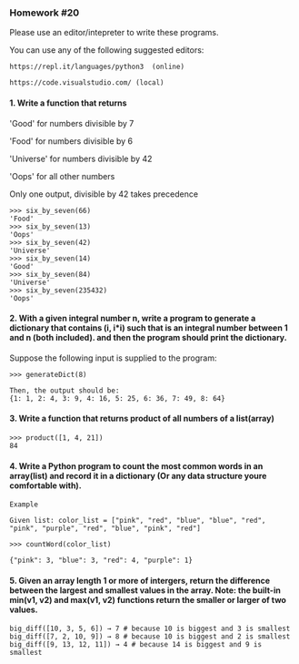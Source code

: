 ### Homework #20

Please use an editor/intepreter to write these programs.

You can use any of the following suggested editors:

```
https://repl.it/languages/python3  (online)

https://code.visualstudio.com/ (local)
```


#### 1. Write a function that returns 

'Good' for numbers divisible by 7

'Food' for numbers divisible by 6

'Universe' for numbers divisible by 42

'Oops' for all other numbers

Only one output, divisible by 42 takes precedence

```
>>> six_by_seven(66)
'Food'
>>> six_by_seven(13)
'Oops'
>>> six_by_seven(42)
'Universe'
>>> six_by_seven(14)
'Good'
>>> six_by_seven(84)
'Universe'
>>> six_by_seven(235432)
'Oops'
```

#### 2. With a given integral number n, write a program to generate a dictionary that contains (i, i*i) such that is an integral number between 1 and n (both included). and then the program should print the dictionary.
Suppose the following input is supplied to the program:

```
>>> generateDict(8)

Then, the output should be:
{1: 1, 2: 4, 3: 9, 4: 16, 5: 25, 6: 36, 7: 49, 8: 64}
```

#### 3. Write a function that returns product of all numbers of a list(array)
```
>>> product([1, 4, 21])
84
```

#### 4. Write a Python program to count the most common words in an array(list) and record it in a dictionary (Or any data structure youre comfortable with).

```
Example

Given list: color_list = ["pink", "red", "blue", "blue", "red", "pink", "purple", "red", "blue", "pink", "red"]

>>> countWord(color_list)

{"pink": 3, "blue": 3, "red": 4, "purple": 1}
```
#### 5. Given an array length 1 or more of intergers, return the difference between the largest and smallest values in the array. Note: the built-in min(v1, v2) and max(v1, v2) functions return the smaller or larger of two values. 

```
big_diff([10, 3, 5, 6]) → 7 # because 10 is biggest and 3 is smallest
big_diff([7, 2, 10, 9]) → 8 # because 10 is biggest and 2 is smallest
big_diff([9, 13, 12, 11]) → 4 # because 14 is biggest and 9 is smallest
```
